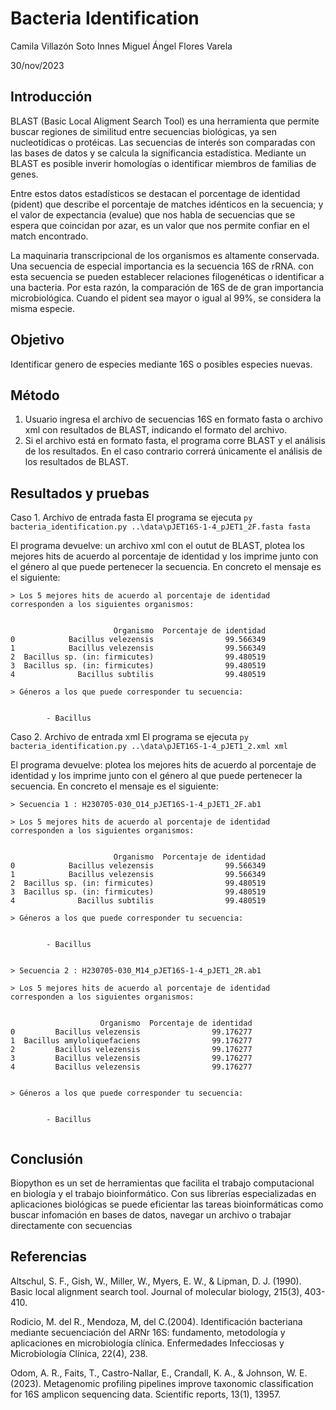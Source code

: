 # Bacteria Identification

Camila Villazón Soto Innes
Miguel Ángel Flores Varela

30/nov/2023

## Introducción
BLAST (Basic Local Aligment Search Tool) es una herramienta que permite buscar regiones de similitud entre secuencias biológicas, ya sen nucleotídicas o protéicas. Las secuencias de interés son comparadas con las bases de datos y se calcula la significancia estadística. Mediante un BLAST es posible inverir homologías o identificar miembros de familias de genes.

Entre estos datos estadísticos se destacan el porcentage de identidad (pident) que describe el porcentaje de matches idénticos en la secuencia; y el valor de expectancia (evalue) que nos habla de secuencias que se espera que coincidan por azar, es un valor que nos permite confiar en el match encontrado.

La maquinaria transcripcional de los organismos es altamente conservada. Una secuencia de especial importancia es la secuencia 16S de rRNA. con esta secuencia se pueden establecer relaciones filogenéticas o identificar a una bacteria. Por esta razón, la comparación de 16S de de gran importancia microbiológica. Cuando el pident sea mayor o igual al 99%, se considera la misma especie.

## Objetivo
Identificar genero de especies mediante 16S o posibles especies nuevas. 

## Método
1. Usuario ingresa el archivo de secuencias 16S en formato fasta o archivo xml con resultados de BLAST, indicando el formato del archivo.
2. Si el archivo está en formato fasta, el programa corre BLAST y el análisis de los resultados. En el caso contrario correrá únicamente el análisis de los resultados de BLAST.


## Resultados y pruebas

Caso 1. Archivo de entrada fasta
El programa se ejecuta `py bacteria_identification.py ..\data\pJET16S-1-4_pJET1_2F.fasta fasta`

El programa devuelve: un archivo xml con el outut de BLAST, plotea los mejores hits de acuerdo al porcentaje de identidad y los imprime junto con el género al que puede pertenecer la secuencia. En concreto el mensaje es el siguiente:
```
> Los 5 mejores hits de acuerdo al porcentaje de identidad corresponden a los siguientes organismos:


                       Organismo  Porcentaje de identidad
0            Bacillus velezensis                99.566349
1            Bacillus velezensis                99.566349
2  Bacillus sp. (in: firmicutes)                99.480519
3  Bacillus sp. (in: firmicutes)                99.480519
4              Bacillus subtilis                99.480519

> Géneros a los que puede corresponder tu secuencia:


        - Bacillus
```

Caso 2. Archivo de entrada xml
El programa se ejecuta `py bacteria_identification.py ..\data\pJET16S-1-4_pJET1_2.xml xml`

El programa devuelve: plotea los mejores hits de acuerdo al porcentaje de identidad y los imprime junto con el género al que puede pertenecer la secuencia. En concreto el mensaje es el siguiente:
```
> Secuencia 1 : H230705-030_O14_pJET16S-1-4_pJET1_2F.ab1

> Los 5 mejores hits de acuerdo al porcentaje de identidad corresponden a los siguientes organismos:


                       Organismo  Porcentaje de identidad
0            Bacillus velezensis                99.566349
1            Bacillus velezensis                99.566349
2  Bacillus sp. (in: firmicutes)                99.480519
3  Bacillus sp. (in: firmicutes)                99.480519
4              Bacillus subtilis                99.480519

> Géneros a los que puede corresponder tu secuencia:


        - Bacillus


> Secuencia 2 : H230705-030_M14_pJET16S-1-4_pJET1_2R.ab1

> Los 5 mejores hits de acuerdo al porcentaje de identidad corresponden a los siguientes organismos:


                    Organismo  Porcentaje de identidad
0         Bacillus velezensis                99.176277
1  Bacillus amyloliquefaciens                99.176277
2         Bacillus velezensis                99.176277
3         Bacillus velezensis                99.176277
4         Bacillus velezensis                99.176277


> Géneros a los que puede corresponder tu secuencia:


        - Bacillus


```


## Conclusión
Biopython es un set de herramientas que facilita el trabajo computacional en biología y el trabajo bioinformático. Con sus librerías especializadas en aplicaciones biológicas se puede eficientar las tareas bioinformáticas como buscar infomación en bases de datos, navegar un archivo o trabajar directamente con secuencias


## Referencias
Altschul, S. F., Gish, W., Miller, W., Myers, E. W., & Lipman, D. J. (1990). Basic local alignment search tool. Journal of molecular biology, 215(3), 403-410.

Rodicio, M. del R., Mendoza, M, del C.(2004). Identificación bacteriana mediante secuenciación del ARNr 16S: fundamento, metodología y aplicaciones en microbiología clínica. Enfermedades Infecciosas y Microbiología Clínica, 22(4), 238.

Odom, A. R., Faits, T., Castro-Nallar, E., Crandall, K. A., & Johnson, W. E. (2023). Metagenomic profiling pipelines improve taxonomic classification for 16S amplicon sequencing data. Scientific reports, 13(1), 13957.
